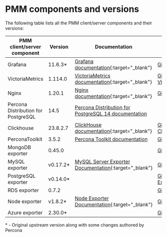 # PMM components and versions

The following table lists all the PMM client/server components and their versions:

| PMM client/server component | Version  | Documentation |Location on GitHub|
|-----------------------------|----------|---------------|------------------|
| Grafana  | 11.6.3*  | [Grafana documentation](https://grafana.com/docs/grafana/latest/){:target="_blank"}|[Github Grafana](https://github.com/percona-platform/grafana)|
| VictoriaMetrics| 1.114.0  | [VictoriaMetrics documentation](https://docs.victoriametrics.com/){:target="_blank"}|[Github VictoriaMetrics](https://github.com/VictoriaMetrics/VictoriaMetrics){:target="_blank"}    |
| Nginx    | 1.20.1   | [Nginx documentation](http://nginx.org/en/docs/){:target="_blank"}|[Github Nginx](https://github.com/nginx/nginx){:target="_blank"}                                                    |
| Percona Distribution for PostgreSQL  | 14.5     | [Percona Distribution for PostgreSQL 14 documentation](https://www.percona.com/doc/postgresql/LATEST/index.html)|              |
| Clickhouse| 23.8.2.7 |[ClickHouse documentation](https://clickhouse.com/docs/en/){:target="_blank"}|[Github ClickHouse](https://github.com/ClickHouse/ClickHouse){:target="_blank"}|
| PerconaToolkit  | 3.5.2    | [Percona Toolkit documentation](https://www.percona.com/doc/percona-toolkit/3.0/index.html)|[Github Percona Toolkit](https://github.com/percona/percona-toolkit)|
| MongoDB exporter  | 0.45.0   | |[Github MongoDB Exporter](https://github.com/percona/mongodb_exporter)|
| MySQL exporter| v0.17.2* | [MySQL Server Exporter Documentation](https://grafana.com/oss/prometheus/exporters/mysql-exporter/){:target="_blank"}|[Github MySQL Server Exporter](https://github.com/percona/mysqld_exporter)    |
| PostgreSQL exporter| v0.14.0* |            |[Github PostgreSQL Server Exporter](https://github.com/percona/postgres_exporter)    |
| RDS exporter  | 0.7.2    | |[Github RDS Exporter](https://github.com/percona/rds_exporter)|
| Node exporter | v1.8.2*  | [Node Exporter Documentation](https://prometheus.io/docs/guides/node-exporter/){:target="_blank"}|[Github Node Exporter](https://github.com/percona/node_exporter)    |
| Azure exporter| 2.30.0*  |            | [Github Azure Metrics Exporter](https://github.com/percona/azure_metrics_exporter)    |
\* - Original upstream version along with some changes authored by Percona


